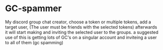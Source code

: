 # GC-spammer
My discord group chat creator,
choose a token or multiple tokens,
add a target user, (The user must be friends with the selected tokens)
afterwards it will start making and inviting the selected user to the groups.
a suggested use of this is getting lots of GC's on a singular account and inviteing a user to all of them (gc spamming)
